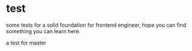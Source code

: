 # test
some tests for a solid foundation for frontend engineer, hope you can find something you can learn here.

a test for master